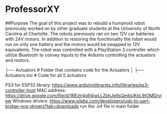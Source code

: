 # ProfessorXY

##Purpose
The goal of this project was to rebuild a humanoid robot previously worked on by other graduate students at the University of North Carolina
at Charlotte. The robots previously ran on two 12V car batteries with 24V motors. In addition to restoring the functionality the robot would 
run on only one battery and the motors would be swapped to 12V equivalents. The robot was controlled with a PlayStation 3 controller which utilize
Bluetooth to convey inputs to the Arduino controlling the actuators and motors.

├── Actuators             # Folder that contains code for the Actuators
│   ├── Actuators.ino     # Code for all 5 actuators


PS3 for ESP32 library: https://www.arduinolibraries.info/libraries/ps3-controller-host
MAC address: https://drive.google.com/file/d/1REzlr4g94jwLLZkhJq9sQmbUKnL9tOMD/view
Windows drivers: https://www.silabs.com/developers/usb-to-uart-bridge-vcp-drivers?tab=downloads
	run the .inf file in main folder